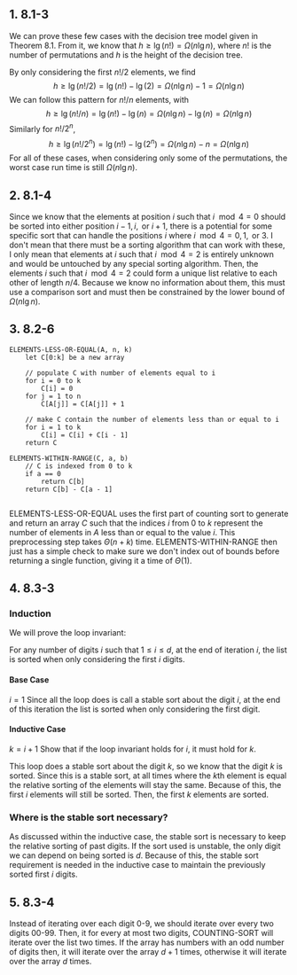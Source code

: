 ## 1.  8.1-3
We can prove these few cases with the decision tree model given in Theorem 8.1. From it, we know that $h\ge\lg(n!)=\Omega(n\lg n)$, where $n!$ is the number of permutations and $h$ is the height of the decision tree.

By only considering the first $n!/2$ elements, we find
$$
h\ge\lg(n!/2)=\lg(n!)-\lg(2)=\Omega(n\lg n)-1=\Omega(n\lg n)
$$
We can follow this pattern for $n!/n$ elements, with
$$
h\ge\lg(n!/n)=\lg(n!)-\lg(n)=\Omega(n\lg n)-\lg(n)=\Omega(n\lg n)
$$
Similarly for $n!/2^n$,
$$
h\ge\lg(n!/2^n)=\lg(n!)-\lg(2^n)=\Omega(n\lg n)-n=\Omega(n\lg n)
$$
For all of these cases, when considering only some of the permutations, the worst case run time is still $\Omega(n\lg n)$.
## 2.  8.1-4
Since we know that the elements at position $i$ such that $i\mod4=0$ should be sorted into either position $i-1,i,\text{ or }i+1$, there is a potential for some specific sort that can handle the positions $i$ where $i\mod4=0,1,\text{ or }3$. I don't mean that there must be a sorting algorithm that can work with these, I only mean that elements at $i$ such that $i\mod4=2$ is entirely unknown and would be untouched by any special sorting algorithm. Then, the elements $i$ such that $i\mod4=2$ could form a unique list relative to each other of length $n/4$. Because we know no information about them, this must use a comparison sort and must then be constrained by the lower bound of $\Omega(n\lg n)$. 
## 3.  8.2-6
```
ELEMENTS-LESS-OR-EQUAL(A, n, k)
	let C[0:k] be a new array

	// populate C with number of elements equal to i
	for i = 0 to k
		C[i] = 0
	for j = 1 to n
		C[A[j]] = C[A[j]] + 1

	// make C contain the number of elements less than or equal to i
	for i = 1 to k
		C[i] = C[i] + C[i - 1]
	return C
```

```
ELEMENTS-WITHIN-RANGE(C, a, b)
	// C is indexed from 0 to k
	if a == 0
		return C[b]
	return C[b] - C[a - 1]
	
```

ELEMENTS-LESS-OR-EQUAL uses the first part of counting sort to generate and return an array $C$ such that the indices $i$ from $0$ to $k$ represent the number of elements in $A$ less than or equal to the value $i$. This preprocessing step takes $\Theta(n+k)$ time. ELEMENTS-WITHIN-RANGE then just has a simple check to make sure we don't index out of bounds before returning a single function, giving it a time of $\Theta(1)$.
## 4.  8.3-3
### Induction
We will prove the loop invariant:

For any number of digits $i$ such that $1\le i\le d$, at the end of iteration $i$, the list is sorted when only considering the first $i$ digits.
#### Base Case
$i=1$
Since all the loop does is call a stable sort about the digit $i$, at the end of this iteration the list is sorted when only considering the first digit.
#### Inductive Case
$k=i+1$
Show that if the loop invariant holds for $i$, it must hold for $k$.

This loop does a stable sort about the digit $k$, so we know that the digit $k$ is sorted. Since this is a stable sort, at all times where the $k$th element is equal the relative sorting of the elements will stay the same. Because of this, the first $i$ elements will still be sorted. Then, the first $k$ elements are sorted.
### Where is the stable sort necessary?
As discussed within the inductive case, the stable sort is necessary to keep the relative sorting of past digits. If the sort used is unstable, the only digit we can depend on being sorted is $d$. Because of this, the stable sort requirement is needed in the inductive case to maintain the previously sorted first $i$ digits.
## 5.  8.3-4
Instead of iterating over each digit 0-9, we should iterate over every two digits 00-99. Then, it for every at most two digits, COUNTING-SORT will iterate over the list two times. If the array has numbers with an odd number of digits then, it will iterate over the array $d+1$ times, otherwise it will iterate over the array $d$ times.